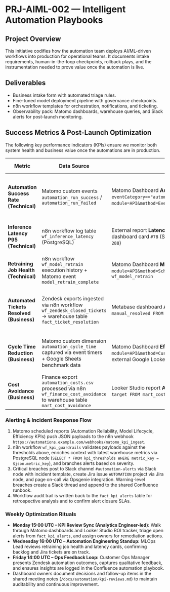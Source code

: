 # PRJ-AIML-002 — Intelligent Automation Playbooks

## Project Overview
This initiative codifies how the automation team deploys AI/ML-driven workflows into production for operational teams. It documents intake requirements, human-in-the-loop checkpoints, rollback plays, and the instrumentation needed to prove value once the automation is live.

## Deliverables
- Business intake form with automated triage rules.
- Fine-tuned model deployment pipeline with governance checkpoints.
- n8n workflow templates for orchestration, notifications, and ticketing.
- Observability pack: Matomo dashboards, warehouse queries, and Slack alerts for post-launch monitoring.

## Success Metrics & Post-Launch Optimization
The following key performance indicators (KPIs) ensure we monitor both system health and business value once the automations are in production.

| Metric | Data Source | Dashboard/Query | Update Frequency | Owner | Alert Threshold |
| --- | --- | --- | --- | --- | --- |
| **Automation Success Rate (Technical)** | Matomo custom events `automation_run_success` / `automation_run_failed` | Matomo Dashboard **Automation Reliability** → Custom Report `Events.getCategory` with segment `eventCategory=="automation_run"` (API: `?module=API&method=Events.getCategory&idSite=7&period=day&date=today&segment=eventCategory==automation_run`) | Hourly pull via Matomo scheduled report → n8n webhook | Analytics Engineer | < 95% success over last 6 hours triggers alert |
| **Inference Latency P95 (Technical)** | n8n workflow log table `wf_inference_latency` (PostgreSQL) | External report **Latency Deep Dive** generated by dbt model `models/latency/p95_latency.sql` surfaced in Metabase dashboard card `#78` (SQL ref: `SELECT run_at, p95_ms FROM mart_inference_latency ORDER BY run_at DESC LIMIT 288`) | Every 15 minutes via dbt Cloud job | MLOps Lead | > 1500 ms P95 latency for two consecutive runs |
| **Retraining Job Health (Technical)** | n8n workflow `wf_model_retrain` execution history + Matomo event `model_retrain_complete` | Matomo Dashboard **Model Lifecycle** widget `Scheduled Tasks Status` (API: `?module=API&method=ScheduledReports.generateReport&idReport=21`) with cross-check to n8n dashboard card `wf_model_retrain` | Daily at 02:00 UTC | MLOps Lead | Any missed daily retrain or run duration > 2× baseline |
| **Automated Tickets Resolved (Business)** | Zendesk exports ingested via n8n workflow `wf_zendesk_closed_tickets` → warehouse table `fact_ticket_resolution` | Metabase dashboard **Automation Impact** card `#105` (SQL: `SELECT week_start, automated_resolved, manual_resolved FROM fact_ticket_resolution_weekly`) with Matomo Goal `automation_ticket_resolved` overlay | Daily 06:00 UTC refresh | Customer Ops Manager | < 250 automated resolutions per week or week-over-week drop > 15% |
| **Cycle Time Reduction (Business)** | Matomo custom dimension `automation_cycle_time` captured via event timers + Google Sheets benchmark data | Matomo Dashboard **Efficiency KPIs** panel `Custom Dimensions > automation_cycle_time` (API: `?module=API&method=CustomDimensions.getCustomDimension&idDimension=3&idSite=7&period=week&date=last4`) with external Google Looker Studio report **Ops Cycle Baseline** blending Sheet `automation_baseline!A:D` | Weekly (Monday 12:00 UTC) | Analytics Engineer | < 20% reduction vs. baseline for 2 consecutive weeks |
| **Cost Avoidance (Business)** | Finance export `automation_costs.csv` processed via n8n `wf_finance_cost_avoidance` to warehouse table `mart_cost_avoidance` | Looker Studio report **Automation ROI Tracker** tile `Cost Avoidance vs. Target` (SQL: `SELECT month, cost_avoided, target FROM mart_cost_avoidance_monthly`) with Matomo KPI tile `Goal.get` for goal `automation_roi` | Monthly (1st business day) | Finance Partner | < 90% of target for current quarter |

### Alerting & Incident Response Flow
1. Matomo scheduled reports (Automation Reliability, Model Lifecycle, Efficiency KPIs) push JSON payloads to the n8n webhook `https://automations.example.com/webhooks/matomo_kpi_ingest`.
2. n8n workflow `wf_kpi_guardrails` validates payloads against the thresholds above, enriches context with latest warehouse metrics via PostgreSQL node (`SELECT * FROM kpi_thresholds WHERE metric_key = $json.metric_key`), and branches alerts based on severity.
3. Critical breaches post to Slack channel `#automation-alerts` via Slack node with incident template, create Jira issue `AUTOMATION` project via Jira node, and page on-call via Opsgenie integration. Warning-level breaches create a Slack thread and append to the shared Confluence runbook.
4. Workflow audit trail is written back to the `fact_kpi_alerts` table for retrospective analysis and to confirm alert closure SLAs.

### Weekly Optimization Rituals
- **Monday 15:00 UTC – KPI Review Sync (Analytics Engineer-led):** Walk through Matomo dashboards and Looker Studio ROI tracker, triage open alerts from `fact_kpi_alerts`, and assign owners for remediation actions.
- **Wednesday 16:00 UTC – Automation Engineering Standup:** MLOps Lead reviews retraining job health and latency cards, confirming backlog and Jira tickets are on track.
- **Friday 14:00 UTC – Ops Feedback Loop:** Customer Ops Manager presents Zendesk automation outcomes, captures qualitative feedback, and ensures insights are logged in the Confluence automation playbook.
- Dashboard owners document decisions and follow-up items in the shared meeting notes (`/docs/automation/kpi-reviews.md`) to maintain auditability and continuous improvement.
